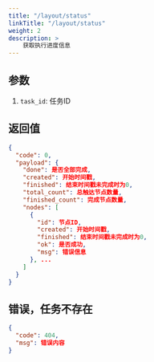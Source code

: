 ```yaml
---
title: "/layout/status"
linkTitle: "/layout/status"
weight: 2
description: >
    获取执行进度信息
---
```


## 参数

1. `task_id`: 任务ID

## 返回值

```json
{
  "code": 0,
  "payload": {
    "done": 是否全部完成,
    "created": 开始时间戳,
    "finished": 结束时间戳未完成时为0,
    "total_count": 总触达节点数量,
    "finished_count": 完成节点数量,
    "nodes": [
      {
        "id": 节点ID,
        "created": 开始时间戳,
        "finished": 结束时间戳未完成时为0,
        "ok": 是否成功,
        "msg": 错误信息
      }, ...
    ]
  }
}
```

## 错误，任务不存在

```json
{
  "code": 404,
  "msg": 错误内容
}
```
